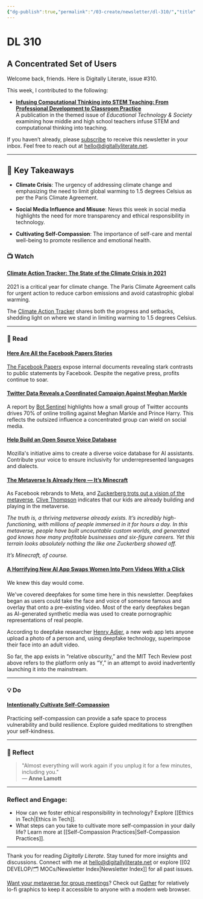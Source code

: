 ```yaml
---
{"dg-publish":true,"permalink":"/03-create/newsletter/dl-310/","title":"A Concentrated Set of Users","tags":["data","deepfake","education","facebook","futures","identity","social-media"]}
---
```


# DL 310

## A Concentrated Set of Users

Welcome back, friends. Here is Digitally Literate, issue #310.

This week, I contributed to the following:

- **[Infusing Computational Thinking into STEM Teaching: From Professional Development to Classroom Practice](https://www.j-ets.net/collection/published-issues/24_4)**  
  A publication in the themed issue of _Educational Technology & Society_ examining how middle and high school teachers infuse STEM and computational thinking into teaching.

If you haven’t already, please [subscribe](https://digitallyliterate.net?mailpoet_router&endpoint=track&action=click&data=WzEsImQzMjA4MyIsMiwiNzQzOGZhNjY0MjA0IixmYWxzZV0) to receive this newsletter in your inbox. Feel free to reach out at [hello@digitallyliterate.net](mailto:hello@digitallyliterate.net).

---

## 🔖 Key Takeaways

- **Climate Crisis**: The urgency of addressing climate change and emphasizing the need to limit global warming to 1.5 degrees Celsius as per the Paris Climate Agreement.

- **Social Media Influence and Misuse**: News this week in social media highlights the need for more transparency and ethical responsibility in technology.

- **Cultivating Self-Compassion**:  The importance of self-care and mental well-being to promote resilience and emotional health.



### 📺 Watch  

#### [Climate Action Tracker: The State of the Climate Crisis in 2021](https://www.youtube.com/watch?v=-wJo5aKBwq0)  
2021 is a critical year for climate change. The Paris Climate Agreement calls for urgent action to reduce carbon emissions and avoid catastrophic global warming.  

The [Climate Action Tracker](https://countdown.ted.com/) shares both the progress and setbacks, shedding light on where we stand in limiting warming to 1.5 degrees Celsius.

---

### 📖 Read  

#### [Here Are All the Facebook Papers Stories](https://www.protocol.com/facebook-papers)  
[The Facebook Papers](https://docs.google.com/document/d/1QYqmJsifBjf_xA23Ea7AdeMFyjGWaF_dvhi5EZdNUf4/edit) expose internal documents revealing stark contrasts to public statements by Facebook. Despite the negative press, profits continue to soar.  

#### [Twitter Data Reveals a Coordinated Campaign Against Meghan Markle](https://www.buzzfeednews.com/article/ellievhall/bot-sentinel-meghan-markle-prince-harry-twitter/)  
A report by [Bot Sentinel](https://botsentinel.com/) highlights how a small group of Twitter accounts drives 70% of online trolling against Meghan Markle and Prince Harry. This reflects the outsized influence a concentrated group can wield on social media.

#### [Help Build an Open Source Voice Database](https://commonvoice.mozilla.org/)  
Mozilla's initiative aims to create a diverse voice database for AI assistants. Contribute your voice to ensure inclusivity for underrepresented languages and dialects.  

#### [The Metaverse Is Already Here — It’s Minecraft](https://debugger.medium.com/the-metaverse-is-already-here-its-minecraft-99c89ed8ba2)  
As Facebook rebrands to Meta, and [Zuckerberg trots out a vision of the metaverse](https://www.vice.com/en/article/88g9vv/zuckerbergs-meta-endgame-is-monetizing-all-human-behavior), [Clive Thompson](https://www.clivethompson.net/) indicates that our kids are already building and playing in the metaverse.

_The truth is, a thriving metaverse already exists. It’s incredibly high-functioning, with millions of people immersed in it for hours a day. In this metaverse, people have built uncountable custom worlds, and generated god knows how many profitable businesses and six-figure careers. Yet this terrain looks absolutely nothing the like one Zuckerberg showed off._

_It’s Minecraft, of course._

#### [A Horrifying New AI App Swaps Women Into Porn Videos With a Click](https://www.technologyreview.com/2021-09-13/1035449/ai-deepfake-app-face-swaps-women-into-porn/)  
We knew this day would come.

We've covered deepfakes for some time here in this newsletter. Deepfakes began as users could take the face and voice of someone famous and overlay that onto a pre-existing video. Most of the early deepfakes began as AI-generated synthetic media was used to create pornographic representations of real people.

According to deepfake researcher [Henry Adjer](https://twitter.com/henryajder), a new web app lets anyone upload a photo of a person and, using deepfake technology, superimpose their face into an adult video.

So far, the app exists in “relative obscurity,” and the MIT Tech Review post above refers to the platform only as “Y,” in an attempt to avoid inadvertently launching it into the mainstream.

---

### 💡 Do  

#### [Intentionally Cultivate Self-Compassion](https://self-compassion.org/category/exercises/#guided-meditations)  
Practicing self-compassion can provide a safe space to process vulnerability and build resilience. Explore guided meditations to strengthen your self-kindness.

---

### 🌱 Reflect  

> "Almost everything will work again if you unplug it for a few minutes, including you."  
> — **Anne Lamott**

---

### Reflect and Engage:  
- How can we foster ethical responsibility in technology? Explore [[Ethics in Tech\|Ethics in Tech]].
- What steps can you take to cultivate more self-compassion in your daily life? Learn more at [[Self-Compassion Practices\|Self-Compassion Practices]].

---

Thank you for reading _Digitally Literate_. Stay tuned for more insights and discussions. Connect with me at [hello@digitallyliterate.net](mailto:hello@digitallyliterate.net) or explore [[02 DEVELOP/🗂️ MOCs/Newsletter Index\|Newsletter Index]] for all past issues.

[Want your metaverse for group meetings](https://www.fastcompany.com/90692692/gather-inclusive-metaverse-vr)? Check out [Gather](https://www.gather.town/) for relatively lo-fi graphics to keep it accessible to anyone with a modern web browser.











